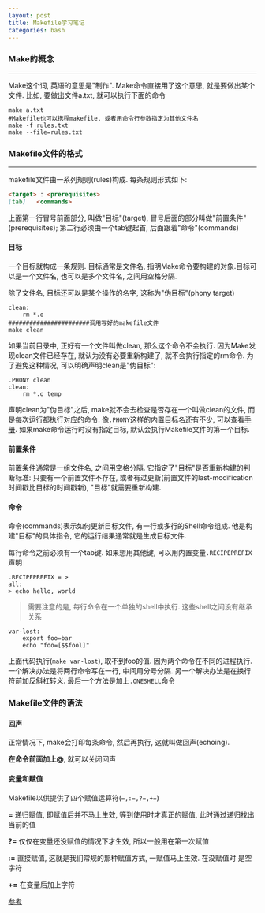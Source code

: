 ```yaml
---
layout: post
title: Makefile学习笔记
categories: bash
---
```


### Make的概念

---

Make这个词, 英语的意思是"制作". Make命令直接用了这个意思, 就是要做出某个文件. 比如, 要做出文件a.txt, 就可以执行下面的命令

```shell
make a.txt
#Makefile也可以携程makefile, 或者用命令行参数指定为其他文件名
make -f rules.txt
make --file=rules.txt
```

### Makefile文件的格式

---

makefile文件由一系列规则(rules)构成. 每条规则形式如下:

```markdown
<target> : <prerequisites>
[tab]	<commands>
```

上面第一行冒号前面部分, 叫做"目标"(target), 冒号后面的部分叫做"前置条件"(prerequisites); 第二行必须由一个tab键起首, 后面跟着"命令"(commands)

#### 目标

一个目标就构成一条规则. 目标通常是文件名, 指明Make命令要构建的对象.目标可以是一个文件名, 也可以是多个文件名, 之间用空格分隔.

除了文件名, 目标还可以是某个操作的名字, 这称为"伪目标"(phony target)

```shell
clean:
	rm *.o
#######################调用写好的makefile文件
make clean
```

如果当前目录中, 正好有一个文件叫做clean, 那么这个命令不会执行. 因为Make发现clean文件已经存在, 就认为没有必要重新构建了, 就不会执行指定的rm命令. 为了避免这种情况, 可以明确声明clean是"伪目标":

```shell
.PHONY clean
clean:
	rm *.o temp
```

声明clean为"伪目标"之后, make就不会去检查是否存在一个叫做clean的文件, 而是每次运行都执行对应的命令. 像`.PHONY`这样的内置目标名还有不少, 可以查看[手册](http://www.gnu.org/software/make/manual/html_node/Special-Targets.html#Special-Targets). 如果make命令运行时没有指定目标, 默认会执行Makefile文件的第一个目标.

#### 前置条件

前置条件通常是一组文件名, 之间用空格分隔. 它指定了"目标"是否重新构建的判断标准: 只要有一个前置文件不存在, 或者有过更新(前置文件的last-modification时间戳比目标的时间戳新), "目标"就需要重新构建.

#### 命令

命令(commands)表示如何更新目标文件, 有一行或多行的Shell命令组成. 他是构建"目标"的具体指令, 它的运行结果通常就是生成目标文件.

每行命令之前必须有一个tab键. 如果想用其他键, 可以用内置变量`.RECIPEPREFIX`声明	

```shell
.RECIPEPREFIX = >
all:
> echo hello, world
```

> 需要注意的是, 每行命令在一个单独的shell中执行. 这些shell之间没有继承关系

```shell
var-lost:
	export foo=bar
	echo "foo=[$$fool]"
```

上面代码执行(`make var-lost`), 取不到foo的值. 因为两个命令在不同的进程执行. 一个解决办法是将两行命令写在一行, 中间用分号分隔. 另一个解决办法是在换行符前加反斜杠转义. 最后一个方法是加上`.ONESHELL`命令

### Makefile文件的语法

#### 回声

正常情况下, make会打印每条命令, 然后再执行, 这就叫做回声(echoing).

**在命令前面加上@**, 就可以关闭回声



#### 变量和赋值

Makefile以供提供了四个赋值运算符(`=,:=,?=,+=`)

**=** 递归赋值, 即赋值后并不马上生效, 等到使用时才真正的赋值, 此时通过递归找出当前的值

**?=** 仅仅在变量还没赋值的情况下才生效, 所以一般用在第一次赋值

**:=** 直接赋值, 这就是我们常规的那种赋值方式, 一赋值马上生效. 在没赋值时 是空字符

**+=** 在变量后加上字符



[参考](http://www.ruanyifeng.com/blog/2015/02/make.html)

